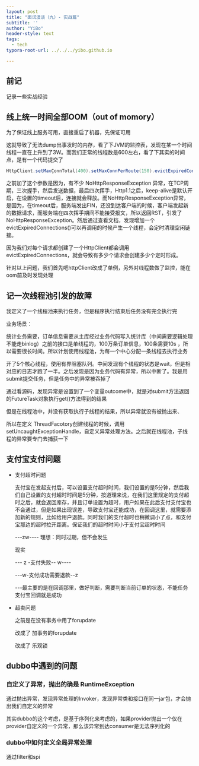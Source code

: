```yaml
---
layout: post
title: "面试漫谈（九）- 实战篇"
subtitle: ''
author: "YiBo"
header-style: text
tags:
  - tech
typora-root-url: ../../../yibo.github.io

---
```




## 前记

记录一些实战经验

## 线上统一时间全部OOM（out of momory）

为了保证线上服务可用，直接重启了机器，先保证可用

这就导致了无法dump出事发时的内存，看了下JVM的监控表，发现在某一个时间线程一直在上升到了3W。而我们正常的线程数是600左右，看了下其实的时间点，是有一个代码提交了

```java
HttpClient.setMaxÇonnTotal(400).setMaxConnPerRoute(150).evictExpiredConnections().build()
```

之前加了这个参数是因为，有不少 NoHttpResponseException 异常，在TCP周期，三次握手，然后发送数据，最后四次挥手，Http1.1之后，keep-alive是默认开启，在设置的timeout后，连接就会释放。而NoHttpResponseException异常，是因为，在timeout后，服务端发出FIN，还没到达客户端的时候，客户端发起新的数据请求，而服务端在四次挥手期间不能接受报文，所以返回RST，引发了NoHttpResponseException。然后通过查看文档，发现增加一个 evictExpiredConnections()可以再调用的时候产生一个线程，会定时清理空闲链接。

因为我们对每个请求都创建了一个HttpClient都会调用evictExpiredConnections，就会导致有多少个请求会创建多少个定时形成。

针对以上问题，我们首先吧httpClient改成了单例，另外对线程数做了监控，能在oom前及时发现处理





## 记一次线程池引发的故障

我定义了一个线程池来执行任务，但是程序执行结束后任务没有完全执行完

业务场景：

统计业务需要，订单信息需要从主库经过业务代码写入统计库（中间需要逻辑处理不能走binlog）之前的接口是单线程的，100万条订单信息，100条需要10s ，所以需要很长时间。所以计划使用线程池，为每一个中心分配一条线程去执行业务

开了5个核心线程，使用有界阻塞队列。中间发现有个线程的状态是wait，但是相对应的日志才跑了一半。之后发现是因为业务代码有异常，所以中断了。我是用submit提交任务，但是任务中的异常被吞掉了

通过看源码，发现异常是设置到了一个变量outcome中，就是对submit方法返回的FutureTask对象执行get()方法得到的结果

但是在线程池中，并没有获取执行子线程的结果，所以异常就没有被抛出来、

所以在定义 ThreadFacotory创建线程的时候，调用 setUncaughtExceptionHandle，自定义异常处理方法。之后就在线程池，子线程的异常要专门去捕获一下



## 支付宝支付问题

- 支付超时问题

  支付宝在发起支付后，可以设置支付超时时间，我们设置的是5分钟，然后我们自己设置的支付超时时间是5分钟，按道理来说，在我们这里规定的支付超时之后，就会返回库存，并且订单设置为超时，用户如果在此后支付支付宝也不会通过，但是如果出现误差，导致支付宝还能成功，在回调这里，就需要添加新的规则，比如给用户退款。同时我们的支付超时也稍微调小了点，和支付宝那边的超时拉开距离。保证我们的超时时间小于支付宝超时时间

  ---zw---- 理想：同时过期，但不会发生

  现实

  --- z -支付失败-- w----

  ---w-支付成功需要退款--z

  ---最主要的是在回调那里，做好判断，需要判断当前订单的状态，不能任务支付宝回调就是成功

- 超卖问题

  之前是在没有事务中用了forupdate

  改成了 加事务的forupdate

  改成了 乐观锁





## dubbo中遇到的问题

### 自定义了异常，抛出的确是 RuntimeException 

通过抛出异常，发现异常处理的Invoker，发现异常类和接口在同一jar包，才会抛出我们自定义的异常

其实dubbo的这个考虑，是基于序列化来考虑的，如果provider抛出一个仅在provider自定义的一个异常，那么该异常到达consumer是无法序列化的



### dubbo中如何定义全局异常处理

通过filter和spi



















































